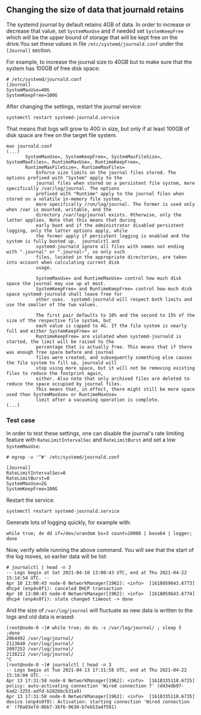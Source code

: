 ## Changing the size of data that journald retains

The systemd journal by default retains 4GB of data. In order to increase or decrease that value, set `SystemMaxUse` and if needed set `SystemKeepFree` which will be the upper bound of storage that will be kept free on the drive.You set these values in file `/etc/systemd/journald.conf` under the `[Journal]` section.

For example, to increase the journal size to 40GB but to make sure that the system has 100GB of free disk space:
~~~
# /etc/systemd/journald.conf
[Journal]
SystemMaxUse=40G 
SystemKeepFree=100G
~~~

After changing the settings, restart the journal service:
~~~
systemctl restart systemd-journald.service
~~~

That means that logs will grow to 40G in size, but only if at least 100GB of disk space are free on the target file system.

~~~
man journald.conf
(...)
       SystemMaxUse=, SystemKeepFree=, SystemMaxFileSize=, SystemMaxFiles=, RuntimeMaxUse=, RuntimeKeepFree=,
       RuntimeMaxFileSize=, RuntimeMaxFiles=
           Enforce size limits on the journal files stored. The options prefixed with "System" apply to the
           journal files when stored on a persistent file system, more specifically /var/log/journal. The options
           prefixed with "Runtime" apply to the journal files when stored on a volatile in-memory file system,
           more specifically /run/log/journal. The former is used only when /var is mounted, writable, and the
           directory /var/log/journal exists. Otherwise, only the latter applies. Note that this means that during
           early boot and if the administrator disabled persistent logging, only the latter options apply, while
           the former apply if persistent logging is enabled and the system is fully booted up.  journalctl and
           systemd-journald ignore all files with names not ending with ".journal" or ".journal~", so only such
           files, located in the appropriate directories, are taken into account when calculating current disk
           usage.

           SystemMaxUse= and RuntimeMaxUse= control how much disk space the journal may use up at most.
           SystemKeepFree= and RuntimeKeepFree= control how much disk space systemd-journald shall leave free for
           other uses.  systemd-journald will respect both limits and use the smaller of the two values.

           The first pair defaults to 10% and the second to 15% of the size of the respective file system, but
           each value is capped to 4G. If the file system is nearly full and either SystemKeepFree= or
           RuntimeKeepFree= are violated when systemd-journald is started, the limit will be raised to the
           percentage that is actually free. This means that if there was enough free space before and journal
           files were created, and subsequently something else causes the file system to fill up, journald will
           stop using more space, but it will not be removing existing files to reduce the footprint again,
           either. Also note that only archived files are deleted to reduce the space occupied by journal files.
           This means that, in effect, there might still be more space used than SystemMaxUse= or RuntimeMaxUse=
           limit after a vacuuming operation is complete.
(...)
~~~

### Test case

In order to test these settings, one can disable the journal's rate limiting feature with `RateLimitIntervalSec` and `RateLimitBurst` and set a low `SystemMaxUse`:
~~~
# egrep -v '^#' /etc/systemd/journald.conf 

[Journal]
RateLimitIntervalSec=0
RateLimitBurst=0
SystemMaxUse=2G
SystemKeepFree=100G
~~~

Restart the service:
~~~
systemctl restart systemd-journald.service
~~~


Generate lots of logging quickly, for example with:
~~~
while true; do dd if=/dev/urandom bs=3 count=10000 | base64 | logger; done
~~~

Now, verify while running the above command. You will see that the start of the log moves, so earlier data will be list:
~~~
# journalctl | head -n 3
-- Logs begin at Sat 2021-04-10 13:00:43 UTC, end at Thu 2021-04-22 15:14:54 UTC. --
Apr 10 13:00:43 node-0 NetworkManager[1962]: <info>  [1618059643.6773] dhcp4 (enp4s0f1): canceled DHCP transaction
Apr 10 13:00:43 node-0 NetworkManager[1962]: <info>  [1618059643.6774] dhcp4 (enp4s0f1): state changed timeout -> done
~~~

And the size of `/var/log/journal` will fluctuate as new data is written to the logs and old data is erased:
~~~
[root@node-0 ~]# while true; do du -s /var/log/journal/ ; sleep 5 ;done
2064492	/var/log/journal/
2113640	/var/log/journal/
2097252	/var/log/journal/
2138212	/var/log/journal/
^C
[root@node-0 ~]# journalctl | head -n 3
-- Logs begin at Tue 2021-04-13 17:31:58 UTC, end at Thu 2021-04-22 15:16:04 UTC. --
Apr 13 17:31:58 node-0 NetworkManager[1962]: <info>  [1618335118.6725] policy: auto-activating connection 'Wired connection 7' (d434db97-6ad2-3255-adfd-b2826bcb31a9)
Apr 13 17:31:58 node-0 NetworkManager[1962]: <info>  [1618335118.6735] device (enp4s0f0): Activation: starting connection 'Wired connection 4' (f0a93efd-0bb7-36f6-9630-b7eb53a4f591)
~~~



